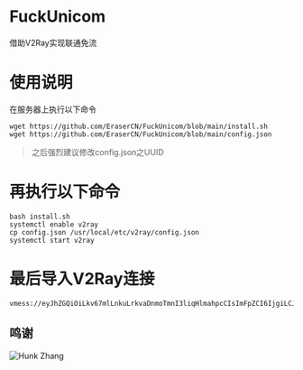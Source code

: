 # FuckUnicom
借助V2Ray实现联通免流

# 使用说明
在服务器上执行以下命令
```
wget https://github.com/EraserCN/FuckUnicom/blob/main/install.sh
wget https://github.com/EraserCN/FuckUnicom/blob/main/config.json
```

> 之后强烈建议修改config.json之UUID

# 再执行以下命令

```
bash install.sh
systemctl enable v2ray
cp config.json /usr/local/etc/v2ray/config.json
systemctl start v2ray
```

# 最后导入V2Ray连接

```
vmess://eyJhZGQiOiLkv67mlLnkuLrkvaDnmoTmnI3liqHlmahpcCIsImFpZCI6IjgiLCJob3N0IjoicHVsbC5mcmVlLnZpZGVvLjEwMDEwLmNvbSIsImlkIjoiM2ZkMzUzODEtZDczNC00NTQyLTk1MzEtZjUxZDk0M2U1Y2MwIiwibmV0Ijoid3MiLCJwYXRoIjoiL2dpdGh1YmVyYXNlcmNuIiwicG9ydCI6IjQ0MyIsInBzIjoiZXhhbXBsZSIsInNuaSI6IiIsInRscyI6IiIsInR5cGUiOiJub25lIiwidiI6IjIifQ==
```

## 鸣谢
![Hunk Zhang](https://t.me/hunkzhang)
